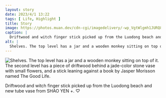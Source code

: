 ```yaml
---
layout: story
date: 2023/4/1 13:22
tags: [ Life, Highlight ]
title: Story
image: https://photos.muan.dev/cdn-cgi/imagedelivery/-wp_VgtWlgmh1JURQ8t1mg/bfb1446c-d759-4864-1e4b-78ec640c1400/public
caption: |
  Driftwood and witch finger stick picked up from the Luodong beach and new tube vase from SHAO YEN +. ♡
alt: |
  Shelves. The top level has a jar and a wooden monkey sitting on top of it. The second level has a piece of driftwood behind a jade-color stone vase with small flowers, and a stick leaning against a book by Jasper Morisson named The Good Life.
---
```


![Shelves. The top level has a jar and a wooden monkey sitting on top of it. The second level has a piece of driftwood behind a jade-color stone vase with small flowers, and a stick leaning against a book by Jasper Morisson named The Good Life.](https://photos.muan.dev/cdn-cgi/imagedelivery/-wp_VgtWlgmh1JURQ8t1mg/bfb1446c-d759-4864-1e4b-78ec640c1400/public)

Driftwood and witch finger stick picked up from the Luodong beach and new tube vase from SHAO YEN +. ♡
